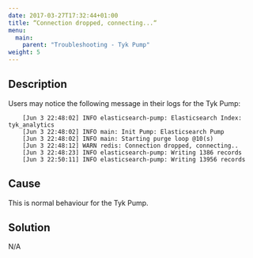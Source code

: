 ```yaml
---
date: 2017-03-27T17:32:44+01:00
title: “Connection dropped, connecting...“
menu:
  main:
    parent: "Troubleshooting - Tyk Pump"
weight: 5 
---
```


## Description

Users may notice the following message in their logs for the Tyk Pump:

```
    [Jun 3 22:48:02] INFO elasticsearch-pump: Elasticsearch Index: tyk_analytics
    [Jun 3 22:48:02] INFO main: Init Pump: Elasticsearch Pump
    [Jun 3 22:48:02] INFO main: Starting purge loop @10(s)
    [Jun 3 22:48:12] WARN redis: Connection dropped, connecting..
    [Jun 3 22:48:23] INFO elasticsearch-pump: Writing 1386 records
    [Jun 3 22:50:11] INFO elasticsearch-pump: Writing 13956 records
```

## Cause

This is normal behaviour for the Tyk Pump.

## Solution

N/A